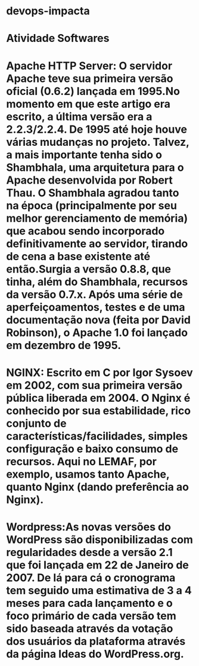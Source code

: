 # devops-impacta
# Atividade Softwares

# Apache HTTP Server: O servidor Apache teve sua primeira versão oficial (0.6.2) lançada em 1995.No momento em que este artigo era escrito, a última versão era a 2.2.3/2.2.4. De 1995 até hoje houve várias mudanças no projeto. Talvez, a mais importante tenha sido o Shambhala, uma arquitetura para o Apache desenvolvida por Robert Thau. O Shambhala agradou tanto na época (principalmente por seu melhor gerenciamento de memória) que acabou sendo incorporado definitivamente ao servidor, tirando de cena a base existente até então.Surgia a versão 0.8.8, que tinha, além do Shambhala, recursos da versão 0.7.x. Após uma série de aperfeiçoamentos, testes e de uma documentação nova (feita por David Robinson), o Apache 1.0 foi lançado em dezembro de 1995.


# NGINX: Escrito em C por Igor Sysoev em 2002, com sua primeira versão pública liberada em 2004. O Nginx é conhecido por sua estabilidade, rico conjunto de características/facilidades, simples configuração e baixo consumo de recursos. Aqui no LEMAF, por exemplo, usamos tanto Apache, quanto Nginx (dando preferência ao Nginx).


# Wordpress:As novas versões do WordPress são disponibilizadas com regularidades desde a versão 2.1 que foi lançada em 22 de Janeiro de 2007. De lá para cá o cronograma tem seguido uma estimativa de 3 a 4 meses para cada lançamento e o foco primário de cada versão tem sido baseada através da votação dos usuários da plataforma através da página Ideas do WordPress.org.
